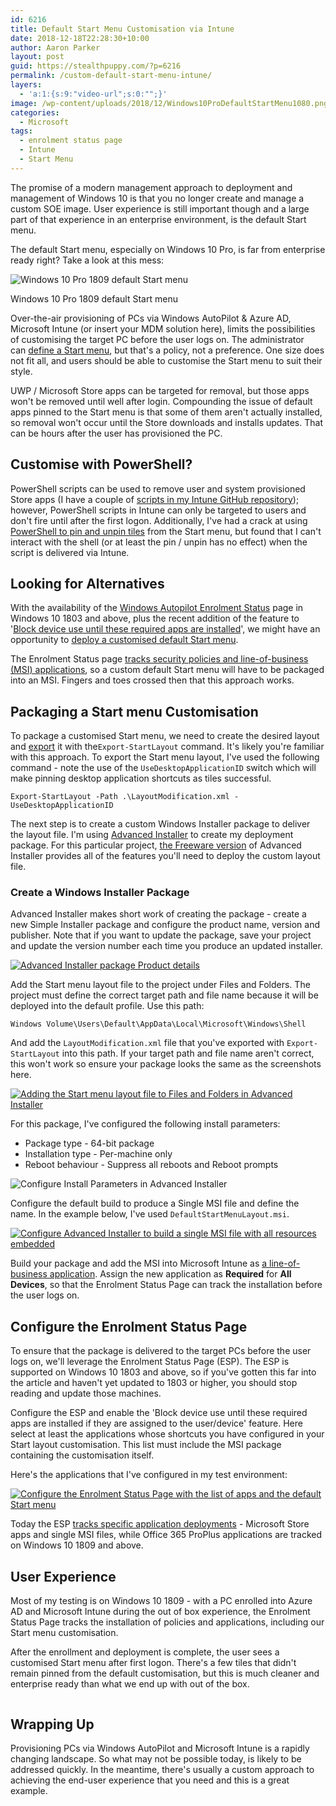 ```yaml
---
id: 6216
title: Default Start Menu Customisation via Intune
date: 2018-12-18T22:28:30+10:00
author: Aaron Parker
layout: post
guid: https://stealthpuppy.com/?p=6216
permalink: /custom-default-start-menu-intune/
layers:
  - 'a:1:{s:9:"video-url";s:0:"";}'
image: /wp-content/uploads/2018/12/Windows10ProDefaultStartMenu1080.png
categories:
  - Microsoft
tags:
  - enrolment status page
  - Intune
  - Start Menu
---
```

The promise of a modern management approach to deployment and management of Windows 10 is that you no longer create and manage a custom SOE image. User experience is still important though and a large part of that experience in an enterprise environment, is the default Start menu.

The default Start menu, especially on Windows 10 Pro, is far from enterprise ready right? Take a look at this mess:

<img src="https://stealthpuppy.com/wp-content/uploads/2018/12/StartMenu-1024x717.png" alt="Windows 10 Pro 1809 default Start menu" class="wp-image-6220" srcset="https://stealthpuppy.com/wp-content/uploads/2018/12/StartMenu-1024x717.png 1024w, https://stealthpuppy.com/wp-content/uploads/2018/12/StartMenu-150x105.png 150w, https://stealthpuppy.com/wp-content/uploads/2018/12/StartMenu-300x210.png 300w, https://stealthpuppy.com/wp-content/uploads/2018/12/StartMenu-768x537.png 768w" sizes="(max-width: 1024px) 100vw, 1024px" /> <figcaption>Windows 10 Pro 1809 default Start menu</figcaption>

Over-the-air provisioning of PCs via Windows AutoPilot & Azure AD, Microsoft Intune (or insert your MDM solution here), limits the possibilities of customising the target PC before the user logs on. The administrator can [define a Start menu](https://docs.microsoft.com/en-us/windows/configuration/customize-windows-10-start-screens-by-using-mobile-device-management), but that's a policy, not a preference. One size does not fit all, and users should be able to customise the Start menu to suit their style. 

UWP / Microsoft Store apps can be targeted for removal, but those apps won't be removed until well after login. Compounding the issue of default apps pinned to the Start menu is that some of them aren't actually installed, so removal won't occur until the Store downloads and installs updates. That can be hours after the user has provisioned the PC.

## Customise with PowerShell?

PowerShell scripts can be used to remove user and system provisioned Store apps (I have a couple of [scripts in my Intune GitHub repository](https://github.com/aaronparker/Intune/tree/master/Appx-Apps)); however, PowerShell scripts in Intune can only be targeted to users and don't fire until after the first logon. Additionally, I've had a crack at using [PowerShell to pin and unpin tiles](https://github.com/aaronparker/Intune/blob/master/Start-Menu/PinStartMenuTile.ps1) from the Start menu, but found that I can't interact with the shell (or at least the pin / unpin has no effect) when the script is delivered via Intune.

## Looking for Alternatives

With the availability of the [Windows Autopilot Enrolment Status](https://docs.microsoft.com/en-us/windows/deployment/windows-autopilot/enrollment-status) page in Windows 10 1803 and above, plus the recent addition of the feature to '[Block device use until these required apps are installed](https://docs.microsoft.com/en-us/intune/windows-enrollment-status#block-access-to-a-device-until-a-specific-application-is-installed)', we might have an opportunity to [deploy a customised default Start menu](https://docs.microsoft.com/en-us/windows/configuration/customize-and-export-start-layout).

The Enrolment Status page [tracks security policies and line-of-business (MSI) applications](https://docs.microsoft.com/en-us/intune/windows-enrollment-status#enrollment-status-page-tracking-information), so a custom default Start menu will have to be packaged into an MSI. Fingers and toes crossed then that this approach works.

## Packaging a Start menu Customisation

To package a customised Start menu, we need to create the desired layout and [export](https://docs.microsoft.com/en-us/powershell/module/startlayout/export-startlayout?view=win10-ps) it with the`Export-StartLayout` command. It's likely you're familiar with this approach. To export the Start menu layout, I've used the following command - note the use of the `UseDesktopApplicationID` switch which will make pinning desktop application shortcuts as tiles successful.

`Export-StartLayout -Path .\LayoutModification.xml -UseDesktopApplicationID`

The next step is to create a custom Windows Installer package to deliver the layout file. I'm using [Advanced Installer](https://www.advancedinstaller.com/) to create my deployment package. For this particular project, [the Freeware version](https://www.advancedinstaller.com/top-freeware-features.html) of Advanced Installer provides all of the features you'll need to deploy the custom layout file.

### Create a Windows Installer Package

Advanced Installer makes short work of creating the package - create a new Simple Installer package and configure the product name, version and publisher. Note that if you want to update the package, save your project and update the version number each time you produce an updated installer.

[<img src="https://stealthpuppy.com/wp-content/uploads/2018/12/AdvancedInstaller01-ProductDetails-1024x569.png" alt="Advanced Installer package Product details" class="wp-image-6227" srcset="https://stealthpuppy.com/wp-content/uploads/2018/12/AdvancedInstaller01-ProductDetails-1024x569.png 1024w, https://stealthpuppy.com/wp-content/uploads/2018/12/AdvancedInstaller01-ProductDetails-150x83.png 150w, https://stealthpuppy.com/wp-content/uploads/2018/12/AdvancedInstaller01-ProductDetails-300x167.png 300w, https://stealthpuppy.com/wp-content/uploads/2018/12/AdvancedInstaller01-ProductDetails-768x427.png 768w" sizes="(max-width: 1024px) 100vw, 1024px" />](https://stealthpuppy.com/wp-content/uploads/2018/12/AdvancedInstaller01-ProductDetails.png)

Add the Start menu layout file to the project under Files and Folders. The project must define the correct target path and file name because it will be deployed into the default profile. Use this path:

`Windows Volume\Users\Default\AppData\Local\Microsoft\Windows\Shell`

And add the `LayoutModification.xml` file that you've exported with `Export-StartLayout` into this path. If your target path and file name aren't correct, this won't work so ensure your package looks the same as the screenshots here.

[<img src="https://stealthpuppy.com/wp-content/uploads/2018/12/AdvancedInstaller02-FilesFolders-1024x569.png" alt="Adding the Start menu layout file to Files and Folders in Advanced Installer" class="wp-image-6228" srcset="https://stealthpuppy.com/wp-content/uploads/2018/12/AdvancedInstaller02-FilesFolders-1024x569.png 1024w, https://stealthpuppy.com/wp-content/uploads/2018/12/AdvancedInstaller02-FilesFolders-150x83.png 150w, https://stealthpuppy.com/wp-content/uploads/2018/12/AdvancedInstaller02-FilesFolders-300x167.png 300w, https://stealthpuppy.com/wp-content/uploads/2018/12/AdvancedInstaller02-FilesFolders-768x427.png 768w" sizes="(max-width: 1024px) 100vw, 1024px" />](https://stealthpuppy.com/wp-content/uploads/2018/12/AdvancedInstaller02-FilesFolders.png)

For this package, I've configured the following install parameters:

  * Package type - 64-bit package
  * Installation type - Per-machine only
  * Reboot behaviour - Suppress all reboots and Reboot prompts

<img src="https://stealthpuppy.com/wp-content/uploads/2018/12/AdvancedInstaller02a-InstallParameters-1024x569.png" alt="Configure Install Parameters in Advanced Installer " class="wp-image-6237" srcset="https://stealthpuppy.com/wp-content/uploads/2018/12/AdvancedInstaller02a-InstallParameters-1024x569.png 1024w, https://stealthpuppy.com/wp-content/uploads/2018/12/AdvancedInstaller02a-InstallParameters-150x83.png 150w, https://stealthpuppy.com/wp-content/uploads/2018/12/AdvancedInstaller02a-InstallParameters-300x167.png 300w, https://stealthpuppy.com/wp-content/uploads/2018/12/AdvancedInstaller02a-InstallParameters-768x427.png 768w" sizes="(max-width: 1024px) 100vw, 1024px" /> 

Configure the default build to produce a Single MSI file and define the name. In the example below, I've used `DefaultStartMenuLayout.msi`.

[<img src="https://stealthpuppy.com/wp-content/uploads/2018/12/AdvancedInstaller03-Builds-1024x569.png" alt="Configure Advanced Installer to build a single MSI file with all resources embedded" class="wp-image-6229" srcset="https://stealthpuppy.com/wp-content/uploads/2018/12/AdvancedInstaller03-Builds-1024x569.png 1024w, https://stealthpuppy.com/wp-content/uploads/2018/12/AdvancedInstaller03-Builds-150x83.png 150w, https://stealthpuppy.com/wp-content/uploads/2018/12/AdvancedInstaller03-Builds-300x167.png 300w, https://stealthpuppy.com/wp-content/uploads/2018/12/AdvancedInstaller03-Builds-768x427.png 768w" sizes="(max-width: 1024px) 100vw, 1024px" />](https://stealthpuppy.com/wp-content/uploads/2018/12/AdvancedInstaller03-Builds.png)

Build your package and add the MSI into Microsoft Intune as [a line-of-business application](https://docs.microsoft.com/en-us/intune/lob-apps-windows). Assign the new application as **Required** for **All Devices**, so that the Enrolment Status Page can track the installation before the user logs on.

## Configure the Enrolment Status Page

To ensure that the package is delivered to the target PCs before the user logs on, we'll leverage the Enrolment Status Page (ESP). The ESP is supported on Windows 10 1803 and above, so if you've gotten this far into the article and haven't yet updated to 1803 or higher, you should stop reading and update those machines.

Configure the ESP and enable the 'Block device use until these required apps are installed if they are assigned to the user/device' feature. Here select at least the applications whose shortcuts you have configured in your Start layout customisation. This list must include the MSI package containing the customisation itself.

Here's the applications that I've configured in my test environment:

[<img src="https://stealthpuppy.com/wp-content/uploads/2018/12/EnrollmentStatusPage-1024x539.png" alt="Configure the Enrolment Status Page with the list of apps and the default Start menu" class="wp-image-6231" srcset="https://stealthpuppy.com/wp-content/uploads/2018/12/EnrollmentStatusPage-1024x539.png 1024w, https://stealthpuppy.com/wp-content/uploads/2018/12/EnrollmentStatusPage-150x79.png 150w, https://stealthpuppy.com/wp-content/uploads/2018/12/EnrollmentStatusPage-300x158.png 300w, https://stealthpuppy.com/wp-content/uploads/2018/12/EnrollmentStatusPage-768x404.png 768w" sizes="(max-width: 1024px) 100vw, 1024px" />](https://stealthpuppy.com/wp-content/uploads/2018/12/EnrollmentStatusPage.png)

Today the ESP [tracks specific application deployments](https://docs.microsoft.com/en-us/windows/deployment/windows-autopilot/enrollment-status) - Microsoft Store apps and single MSI files, while Office 365 ProPlus applications are tracked on Windows 10 1809 and above.

## User Experience

Most of my testing is on Windows 10 1809 - with a PC enrolled into Azure AD and Microsoft Intune during the out of box experience, the Enrolment Status Page tracks the installation of policies and applications, including our Start menu customisation. 

After the enrollment and deployment is complete, the user sees a customised Start menu after first logon. There's a few tiles that didn't remain pinned from the default customisation, but this is much cleaner and enterprise ready than what we end up with out of the box.

<img src="https://stealthpuppy.com/wp-content/uploads/2018/12/UserDeployment-StartMenu-976x1024.png" alt="" class="wp-image-6235" srcset="https://stealthpuppy.com/wp-content/uploads/2018/12/UserDeployment-StartMenu-976x1024.png 976w, https://stealthpuppy.com/wp-content/uploads/2018/12/UserDeployment-StartMenu-143x150.png 143w, https://stealthpuppy.com/wp-content/uploads/2018/12/UserDeployment-StartMenu-286x300.png 286w, https://stealthpuppy.com/wp-content/uploads/2018/12/UserDeployment-StartMenu-768x806.png 768w, https://stealthpuppy.com/wp-content/uploads/2018/12/UserDeployment-StartMenu.png 1296w" sizes="(max-width: 976px) 100vw, 976px" /> 

## Wrapping Up

Provisioning PCs via Windows AutoPilot and Microsoft Intune is a rapidly changing landscape. So what may not be possible today, is likely to be addressed quickly. In the meantime, there's usually a custom approach to achieving the end-user experience that you need and this is a great example. 